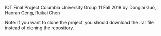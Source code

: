 IOT Final Project Columbia University Group 11 Fall 2018
by Donglai Guo, Haoran Geng, Ruikai Chen

Note:
If you want to clone the project, you should download the .rar file instead of cloning the repository.
